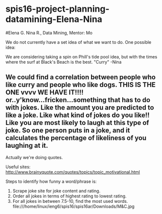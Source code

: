 # spis16-project-planning-datamining-Elena-Nina

#Elena G. Nina R., Data Mining, Mentor: Mo

We do not currently have a set idea of what we want to do. One possible idea:

We are considering taking a spin on Phill's tide pool idea, but with the times where the surf at Black's
Beach is the best.
"Curry" 
    -Nina
    
We could find a correlation between people who like curry and people who like dogs.
THIS IS THE ONE vvvv WE HAVE IT!!!!
or..y'know...fricken...something that has to do with jokes. Like the amount you are predicted to like a joke.
Like what kind of jokes do you like!! Like you are most likely to laugh at this type of joke. So one person puts in a joke, and
it calculates the percentage of likeliness of you laughing at it.
----------------------------------------
Actually we're doing quotes.



Useful sites:
http://www.brainyquote.com/quotes/topics/topic_motivational.html

Steps to identify how funny a word/phrase is:
1. Scrape joke site for joke content and rating.
2. Order all jokes in terms of highest rating to lowest rating.
3. For all jokes in between 7.5-10, find the most used words. 
file:///home/linux/ieng6/spis16/spis16ar/Downloads/M&C.jpg
